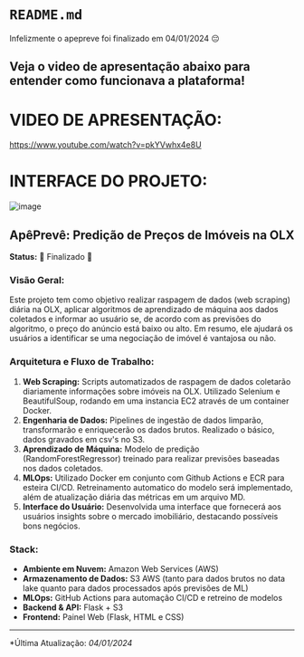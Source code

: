 # `README.md`
Infelizmente o apepreve foi finalizado em 04/01/2024 😔

Veja o video de apresentação abaixo para entender como funcionava a plataforma!
---

# VIDEO DE APRESENTAÇÃO:
https://www.youtube.com/watch?v=pkYVwhx4e8U


# INTERFACE DO PROJETO:

![image](https://github.com/Sampaio-Vitor/projeto_olx/assets/110466124/5b214661-82a6-4186-bb91-48fb5c4f33af)


## **ApêPrevê: Predição de Preços de Imóveis na OLX**

**Status:** 🚧 Finalizado 🚧

### **Visão Geral:**
Este projeto tem como objetivo realizar raspagem de dados (web scraping) diária na OLX, aplicar algoritmos de aprendizado de máquina aos dados coletados e informar ao usuário se, de acordo com as previsões do algoritmo, o preço do anúncio está baixo ou alto. Em resumo, ele ajudará os usuários a identificar se uma negociação de imóvel é vantajosa ou não.

### **Arquitetura e Fluxo de Trabalho:**
1. **Web Scraping:** Scripts automatizados de raspagem de dados coletarão diariamente informações sobre imóveis na OLX. Utilizado Selenium e BeautifulSoup, rodando em uma instancia EC2 através de um container Docker.
2. **Engenharia de Dados:** Pipelines de ingestão de dados limparão, transformarão e enriquecerão os dados brutos. Realizado o básico, dados gravados em csv's no S3.
3. **Aprendizado de Máquina:** Modelo de predição (RandomForestRegressor) treinado para realizar previsões baseadas nos dados coletados.
4. **MLOps:** Utilizado Docker em conjunto com Github Actions e ECR para esteira CI/CD. Retreinamento automatico do modelo será implementado, além de atualização diária das métricas em um arquivo MD.
5. **Interface do Usuário:** Desenvolvida uma interface que fornecerá aos usuários insights sobre o mercado imobiliário, destacando possíveis bons negócios.


### **Stack:**

- **Ambiente em Nuvem:** Amazon Web Services (AWS)
- **Armazenamento de Dados:** S3 AWS (tanto para dados brutos no data lake quanto para dados processados após previsões de ML)
- **MLOps:** GitHub Actions para automação CI/CD e retreino de modelos
- **Backend & API:** Flask + S3
- **Frontend:** Painel Web (Flask, HTML e CSS)


---

*Última Atualização: *04/01/2024*


